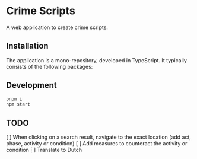 # Crime Scripts

A web application to create crime scripts.

## Installation

The application is a mono-repository, developed in TypeScript. It typically consists of the following packages:

## Development

```bash
pnpm i
npm start
```


## TODO

[ ] When clicking on a search result, navigate to the exact location (add act, phase, activity or condition)
[ ] Add measures to counteract the activity or condition
[ ] Translate to Dutch
